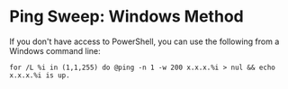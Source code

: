 # Ping Sweep: Windows Method

If you don't have access to PowerShell, you can use the following from a Windows command line:
```
for /L %i in (1,1,255) do @ping -n 1 -w 200 x.x.x.%i > nul && echo x.x.x.%i is up.
```